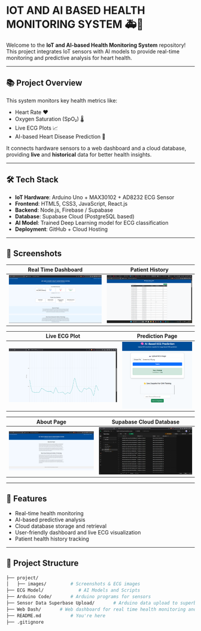 # IOT AND AI BASED HEALTH MONITORING SYSTEM 🚑🧠

Welcome to the **IoT and AI-based Health Monitoring System** repository!  
This project integrates IoT sensors with AI models to provide real-time monitoring and predictive analysis for heart health.

---

## 📚 Project Overview

This system monitors key health metrics like:
- Heart Rate ❤️
- Oxygen Saturation (SpO₂) 🌡️
- Live ECG Plots 📈
- AI-based Heart Disease Prediction 🧠

It connects hardware sensors to a web dashboard and a cloud database, providing **live** and **historical** data for better health insights.

---

## 🛠️ Tech Stack

- **IoT Hardware**: Arduino Uno + MAX30102 + AD8232 ECG Sensor
- **Frontend**: HTML5, CSS3, JavaScript, React.js
- **Backend**: Node.js, Firebase / Supabase
- **Database**: Supabase Cloud (PostgreSQL based)
- **AI Model**: Trained Deep Learning model for ECG classification
- **Deployment**: GitHub + Cloud Hosting

---

## 📸 Screenshots

| Real Time Dashboard | Patient History |
| :-----------------: | :--------------: |
| ![](Project/Images/Dashboard.png) | ![](Project/Images/Patient_History.png) |

| Live ECG Plot | Prediction Page |
| :-----------: | :--------------: |
| ![](Project/Images/ECG_1.png) | ![](Project/Images/AI_Predict.png) |

| About Page | Supabase Cloud Database |
| :--------: | :----------------------: |
| ![](Project/Images/About.png) | ![](Project/Images/Cloud.png) |

---

## 🚀 Features

- Real-time health monitoring
- AI-based predictive analysis
- Cloud database storage and retrieval
- User-friendly dashboard and live ECG visualization
- Patient health history tracking

---

## 📂 Project Structure

```bash
├── project/
│   ├── images/         # Screenshots & ECG images
├── ECG Model/             # AI Models and Scripts
├── Arduino Code/       # Arduino programs for sensors
├── Sensor Data Superbase Upload/       # Arduino data upload to superbase cloud
├── Web Dash/       # Web dashboard for real time health monitoring and prediction
├── README.md           # You're here
├── .gitignore
